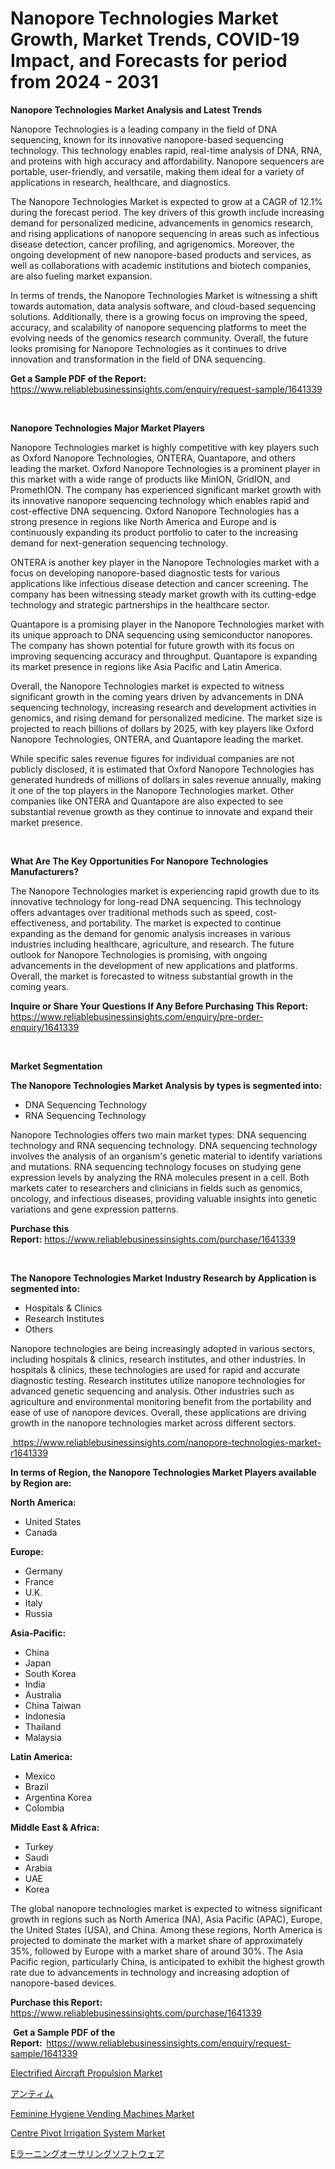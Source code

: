 <p><h1>Nanopore Technologies Market Growth, Market Trends, COVID-19 Impact, and Forecasts for period from 2024 - 2031</h1></p><p><strong>Nanopore Technologies Market Analysis and Latest Trends</strong></p>
<p><p>Nanopore Technologies is a leading company in the field of DNA sequencing, known for its innovative nanopore-based sequencing technology. This technology enables rapid, real-time analysis of DNA, RNA, and proteins with high accuracy and affordability. Nanopore sequencers are portable, user-friendly, and versatile, making them ideal for a variety of applications in research, healthcare, and diagnostics.</p><p>The Nanopore Technologies Market is expected to grow at a CAGR of 12.1% during the forecast period. The key drivers of this growth include increasing demand for personalized medicine, advancements in genomics research, and rising applications of nanopore sequencing in areas such as infectious disease detection, cancer profiling, and agrigenomics. Moreover, the ongoing development of new nanopore-based products and services, as well as collaborations with academic institutions and biotech companies, are also fueling market expansion.</p><p>In terms of trends, the Nanopore Technologies Market is witnessing a shift towards automation, data analysis software, and cloud-based sequencing solutions. Additionally, there is a growing focus on improving the speed, accuracy, and scalability of nanopore sequencing platforms to meet the evolving needs of the genomics research community. Overall, the future looks promising for Nanopore Technologies as it continues to drive innovation and transformation in the field of DNA sequencing.</p></p>
<p><strong>Get a Sample PDF of the Report:&nbsp;</strong> <a href="https://www.reliablebusinessinsights.com/enquiry/request-sample/1641339">https://www.reliablebusinessinsights.com/enquiry/request-sample/1641339</a></p>
<p>&nbsp;</p>
<p><strong>Nanopore Technologies Major Market Players</strong></p>
<p><p>Nanopore Technologies market is highly competitive with key players such as Oxford Nanopore Technologies, ONTERA, Quantapore, and others leading the market. Oxford Nanopore Technologies is a prominent player in this market with a wide range of products like MinION, GridION, and PromethION. The company has experienced significant market growth with its innovative nanopore sequencing technology which enables rapid and cost-effective DNA sequencing. Oxford Nanopore Technologies has a strong presence in regions like North America and Europe and is continuously expanding its product portfolio to cater to the increasing demand for next-generation sequencing technology.</p><p>ONTERA is another key player in the Nanopore Technologies market with a focus on developing nanopore-based diagnostic tests for various applications like infectious disease detection and cancer screening. The company has been witnessing steady market growth with its cutting-edge technology and strategic partnerships in the healthcare sector.</p><p>Quantapore is a promising player in the Nanopore Technologies market with its unique approach to DNA sequencing using semiconductor nanopores. The company has shown potential for future growth with its focus on improving sequencing accuracy and throughput. Quantapore is expanding its market presence in regions like Asia Pacific and Latin America.</p><p>Overall, the Nanopore Technologies market is expected to witness significant growth in the coming years driven by advancements in DNA sequencing technology, increasing research and development activities in genomics, and rising demand for personalized medicine. The market size is projected to reach billions of dollars by 2025, with key players like Oxford Nanopore Technologies, ONTERA, and Quantapore leading the market.</p><p>While specific sales revenue figures for individual companies are not publicly disclosed, it is estimated that Oxford Nanopore Technologies has generated hundreds of millions of dollars in sales revenue annually, making it one of the top players in the Nanopore Technologies market. Other companies like ONTERA and Quantapore are also expected to see substantial revenue growth as they continue to innovate and expand their market presence.</p></p>
<p>&nbsp;</p>
<p><strong>What Are The Key Opportunities For Nanopore Technologies Manufacturers?</strong></p>
<p><p>The Nanopore Technologies market is experiencing rapid growth due to its innovative technology for long-read DNA sequencing. This technology offers advantages over traditional methods such as speed, cost-effectiveness, and portability. The market is expected to continue expanding as the demand for genomic analysis increases in various industries including healthcare, agriculture, and research. The future outlook for Nanopore Technologies is promising, with ongoing advancements in the development of new applications and platforms. Overall, the market is forecasted to witness substantial growth in the coming years.</p></p>
<p><strong>Inquire or Share Your Questions If Any Before Purchasing This Report:</strong> <a href="https://www.reliablebusinessinsights.com/enquiry/pre-order-enquiry/1641339">https://www.reliablebusinessinsights.com/enquiry/pre-order-enquiry/1641339</a></p>
<p>&nbsp;</p>
<p><strong>Market Segmentation</strong></p>
<p><strong>The Nanopore Technologies Market Analysis by types is segmented into:</strong></p>
<p><ul><li>DNA Sequencing Technology</li><li>RNA Sequencing Technology</li></ul></p>
<p><p>Nanopore Technologies offers two main market types: DNA sequencing technology and RNA sequencing technology. DNA sequencing technology involves the analysis of an organism's genetic material to identify variations and mutations. RNA sequencing technology focuses on studying gene expression levels by analyzing the RNA molecules present in a cell. Both markets cater to researchers and clinicians in fields such as genomics, oncology, and infectious diseases, providing valuable insights into genetic variations and gene expression patterns.</p></p>
<p><strong>Purchase this Report:&nbsp;</strong><a href="https://www.reliablebusinessinsights.com/purchase/1641339">https://www.reliablebusinessinsights.com/purchase/1641339</a></p>
<p>&nbsp;</p>
<p><strong>The Nanopore Technologies Market Industry Research by Application is segmented into:</strong></p>
<p><ul><li>Hospitals & Clinics</li><li>Research Institutes</li><li>Others</li></ul></p>
<p><p>Nanopore technologies are being increasingly adopted in various sectors, including hospitals & clinics, research institutes, and other industries. In hospitals & clinics, these technologies are used for rapid and accurate diagnostic testing. Research institutes utilize nanopore technologies for advanced genetic sequencing and analysis. Other industries such as agriculture and environmental monitoring benefit from the portability and ease of use of nanopore devices. Overall, these applications are driving growth in the nanopore technologies market across different sectors.</p></p>
<p><a href="https://www.reliablebusinessinsights.com/nanopore-technologies-market-r1641339">&nbsp;https://www.reliablebusinessinsights.com/nanopore-technologies-market-r1641339</a></p>
<p><strong>In terms of Region, the Nanopore Technologies Market Players available by Region are:</strong></p>
<p>
    <p> <strong> North America: </strong>
        <ul>
            <li>United States</li>
            <li>Canada</li>
        </ul>
        </p> 
    <p> <strong> Europe: </strong>
        <ul>
            <li>Germany</li>
            <li>France</li>
            <li>U.K.</li>
            <li>Italy</li>
            <li>Russia</li>
        </ul>
        </p> 
    <p> <strong> Asia-Pacific: </strong>
        <ul>
            <li>China</li>
            <li>Japan</li>
            <li>South Korea</li>
            <li>India</li>
            <li>Australia</li>
            <li>China Taiwan</li>
            <li>Indonesia</li>
            <li>Thailand</li>
            <li>Malaysia</li>
        </ul>
        </p> 
    <p> <strong> Latin America: </strong>
        <ul>
            <li>Mexico</li>
            <li>Brazil</li>
            <li>Argentina Korea</li>
            <li>Colombia</li>
        </ul>
        </p> 
    <p> <strong> Middle East & Africa: </strong>
        <ul>
            <li>Turkey</li>
            <li>Saudi</li>
            <li>Arabia</li>
            <li>UAE</li>
            <li>Korea</li>
        </ul>
    </p>
    </p>
<p><p>The global nanopore technologies market is expected to witness significant growth in regions such as North America (NA), Asia Pacific (APAC), Europe, the United States (USA), and China. Among these regions, North America is projected to dominate the market with a market share of approximately 35%, followed by Europe with a market share of around 30%. The Asia Pacific region, particularly China, is anticipated to exhibit the highest growth rate due to advancements in technology and increasing adoption of nanopore-based devices.</p></p>
<p><strong>Purchase this Report: </strong><a href="https://www.reliablebusinessinsights.com/purchase/1641339">https://www.reliablebusinessinsights.com/purchase/1641339</a></p>
<p>&nbsp;<strong>Get a Sample PDF of the Report:&nbsp;&nbsp;</strong><a href="https://www.reliablebusinessinsights.com/enquiry/request-sample/1641339">https://www.reliablebusinessinsights.com/enquiry/request-sample/1641339</a></p>
<p><strong></strong></p>
<p><p><a href="https://github.com/itulahketika112/Market-Research-Report-List-1/blob/main/electrified-aircraft-propulsion-market.md">Electrified Aircraft Propulsion Market</a></p><p><a href="https://github.com/BoydYundt1/Market-Research-Report-List-1/blob/main/4682537165952.md">アンティム</a></p><p><a href="https://issuu.com/reportprime-2/docs/feminine-hygiene-vending-machines-market-size-2030">Feminine Hygiene Vending Machines Market</a></p><p><a href="https://github.com/NorbertYates/Market-Research-Report-List-5/blob/main/centre-pivot-irrigation-system-market.md">Centre Pivot Irrigation System Market</a></p><p><a href="https://github.com/dathomson6534/Market-Research-Report-List-2/blob/main/3000430165951.md">Eラーニングオーサリングソフトウェア</a></p></p>